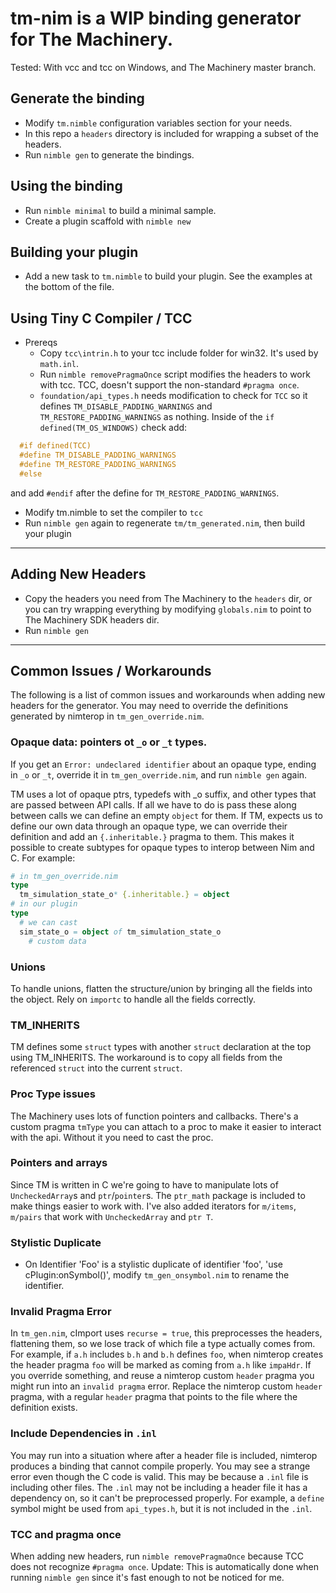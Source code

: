 # tm-nim is a WIP binding generator for The Machinery. #

Tested: With vcc and tcc on Windows, and The Machinery master branch.
## Generate the binding ##
- Modify `tm.nimble` configuration variables section for your needs.
- In this repo a `headers` directory is included for wrapping a subset of the headers.
- Run `nimble gen` to generate the bindings.

## Using the binding ##
- Run `nimble minimal` to build a minimal sample.
- Create a plugin scaffold with `nimble new`

## Building your plugin ##
- Add a new task to `tm.nimble` to build your plugin. See the examples at the bottom of the file.

## Using Tiny C Compiler / TCC ##
- Prereqs
  - Copy `tcc\intrin.h` to your tcc include folder for win32. It's used by `math.inl`.
  - Run `nimble removePragmaOnce` script modifies the headers to work with tcc. TCC, doesn't support the non-standard `#pragma once`. 
  - `foundation/api_types.h` needs modification to check for `TCC` so it defines `TM_DISABLE_PADDING_WARNINGS` and `TM_RESTORE_PADDING_WARNINGS` as nothing. Inside of the `if defined(TM_OS_WINDOWS)` check add:
```c
  #if defined(TCC)
  #define TM_DISABLE_PADDING_WARNINGS
  #define TM_RESTORE_PADDING_WARNINGS
  #else
``` 
and add `#endif` after the define for `TM_RESTORE_PADDING_WARNINGS`.

- Modify tm.nimble to set the compiler to `tcc`
- Run `nimble gen` again to regenerate `tm/tm_generated.nim`, then build your plugin

---
## Adding New Headers
- Copy the headers you need from The Machinery to the `headers` dir, or you can try wrapping everything by modifying `globals.nim` to point to The Machinery SDK headers dir.
- Run `nimble gen`

---
## Common Issues / Workarounds
The following is a list of common issues and workarounds when adding new headers for the generator. You may need to override the definitions generated by nimterop in `tm_gen_override.nim`.

### Opaque data: pointers ot `_o` or `_t` types.
If you get an `Error: undeclared identifier`  about an opaque type, ending in `_o` or `_t`, override it in `tm_gen_override.nim`, and run `nimble gen` again.

TM uses a lot of opaque ptrs, typedefs with _o suffix, and other types that are passed between API calls. If all we have to do is pass these along between calls we can define an empty `object` for them. If TM, expects us to define our own data through an opaque type, we can override their definition and add an `{.inheritable.}` pragma to them.  This makes it possible to create subtypes for opaque types to interop between Nim and C. For example:
```nim
# in tm_gen_override.nim
type 
  tm_simulation_state_o* {.inheritable.} = object
# in our plugin
type
  # we can cast 
  sim_state_o = object of tm_simulation_state_o
    # custom data
```

### Unions
To handle unions, flatten the structure/union by bringing all the fields into the object. Rely on `importc` to handle all the fields correctly. 

### TM_INHERITS
TM defines some `struct` types with another `struct` declaration at the top using TM_INHERITS. The workaround is to copy all fields from the referenced `struct` into the current `struct`.

### Proc Type issues
The Machinery uses lots of function pointers and callbacks. There's a custom pragma `tmType` you can attach to a proc to make it easier to interact with the api. Without it you need to cast the proc.

### Pointers and arrays
Since TM is written in C we're going to have to manipulate lots of `UncheckedArray`s and `ptr`/`pointer`s. The `ptr_math` package is included to make things easier to work with. I've also added iterators for `m/items`, `m/pairs` that work with `UncheckedArray` and `ptr T`.
### Stylistic Duplicate
  - On Identifier 'Foo' is a stylistic duplicate of identifier 'foo', 'use cPlugin:onSymbol()', modify `tm_gen_onsymbol.nim` to rename the identifier.
### Invalid Pragma Error
In `tm_gen.nim`, cImport uses `recurse = true`, this preprocesses the headers, flattening them, so we lose track of which file a type actually comes from.  For example, if `a.h` includes `b.h` and `b.h` defines `foo`, when nimterop creates the header pragma `foo` will be marked as coming from `a.h` like `impaHdr`.  If you override something, and reuse a nimterop custom `header` pragma you might run into an `invalid pragma` error.  Replace the nimterop custom `header` pragma, with a regular `header` pragma that points to the file where the definition exists.

### Include Dependencies in `.inl`
You may run into a situation where after a header file is included, nimterop produces a binding that cannot compile properly. You may see a strange error even though the C code is valid. This may be because a `.inl` file is including other files. The `.inl` may not be including a header file it has a dependency on, so it can't be preprocessed properly. For example, a `define` symbol might be used from `api_types.h`, but it is not included in the `.inl`.

### TCC and pragma once ###
When adding new headers, run `nimble removePragmaOnce` because TCC does not recognize `#pragma once`.
Update: This is automatically done when running `nimble gen` since it's fast enough to not be noticed for me.